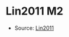 <a name="material" />

# Lin2011 M2
<script type="application/ld+json">
  {
    "@context": "https://schema.org/",
    "@type": "ChemicalSubstance",
    "http://purl.org/dc/terms/conformsTo":
      {
        "@type": "CreativeWork",
        "@id": "https://bioschemas.org/profiles/ChemicalSubstance/0.4-RELEASE/"
      },
    "@id": "https://egonw.github.io/nanowiki/nanowiki331.html#material",
    "name": "Lin2011 M2",
    "sameAs": "http://127.0.0.1/mediawiki/index.php/Special:URIResolver/Lin2011_M2"
  }
</script>


* Source: [Lin2011](Lin2011.md)
